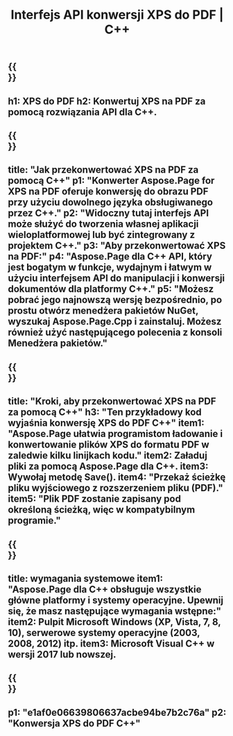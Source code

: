 ﻿---
translation: true
template: /_templates/_conversion-child-cpp.md
title: Interfejs API konwersji XPS do PDF | C++
url: /cpp/conversion/xps-to-pdf/
description: Konwersja PS do PDF zapewniona przez Aspose.Page dla rozwiązania C++ API. Działa w C++ Runtime Environment dla Windows 32-bitowy, Windows 64-bitowy i Linux 64-bitowy.
informat: XPS
outformat: PDF
otherformats: EPS PS
---

{{<section banner>}}
---
h1: XPS do PDF
h2: Konwertuj XPS na PDF za pomocą rozwiązania API dla C++.
---

{{<section overview>}}
---
title: "Jak przekonwertować XPS na PDF za pomocą C++"
p1: "Konwerter Aspose.Page for XPS na PDF oferuje konwersję do obrazu PDF przy użyciu dowolnego języka obsługiwanego przez C++."
p2: "Widoczny tutaj interfejs API może służyć do tworzenia własnej aplikacji wieloplatformowej lub być zintegrowany z projektem C++."
p3: "Aby przekonwertować XPS na PDF:"
p4: "Aspose.Page dla C++ API, który jest bogatym w funkcje, wydajnym i łatwym w użyciu interfejsem API do manipulacji i konwersji dokumentów dla platformy C++."
p5: "Możesz pobrać jego najnowszą wersję bezpośrednio, po prostu otwórz menedżera pakietów NuGet, wyszukaj Aspose.Page.Cpp i zainstaluj. Możesz również użyć następującego polecenia z konsoli Menedżera pakietów."
---

{{<section feature1>}}
---
title: "Kroki, aby przekonwertować XPS na PDF za pomocą C++"
h3: "Ten przykładowy kod wyjaśnia konwersję XPS do PDF C++"
item1: "Aspose.Page ułatwia programistom ładowanie i konwertowanie plików XPS do formatu PDF w zaledwie kilku linijkach kodu."
item2: Załaduj pliki za pomocą Aspose.Page dla C++.
item3: Wywołaj metodę Save().
item4: "Przekaż ścieżkę pliku wyjściowego z rozszerzeniem pliku (PDF)."
item5: "Plik PDF zostanie zapisany pod określoną ścieżką, więc w kompatybilnym programie."
---

{{<section feature2>}}
---
title: wymagania systemowe
item1: "Aspose.Page dla C++ obsługuje wszystkie główne platformy i systemy operacyjne. Upewnij się, że masz następujące wymagania wstępne:"
item2: Pulpit Microsoft Windows (XP, Vista, 7, 8, 10), serwerowe systemy operacyjne (2003, 2008, 2012) itp.
item3: Microsoft Visual C++ w wersji 2017 lub nowszej.
---

{{<section gist>}}
---
p1: "e1af0e06639806637acbe94be7b2c76a"
p2: "Konwersja XPS do PDF C++"
---

